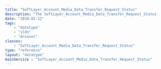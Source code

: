 ```yaml
---
title: "SoftLayer_Account_Media_Data_Transfer_Request_Status"
description: "The SoftLayer_Account_Media_Data_Transfer_Request_Status data type contains general information relating to the statuses to which a Data Transfer Request may be set. "
date: "2018-02-12"
tags:
    - "datatype"
    - "sldn"
    - "Account"
classes:
    - "SoftLayer_Account_Media_Data_Transfer_Request_Status"
type: "reference"
layout: "datatype"
mainService : "SoftLayer_Account_Media_Data_Transfer_Request_Status"
---
```

